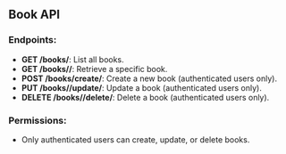 ## Book API

### Endpoints:
- **GET /books/**: List all books.
- **GET /books/<id>/**: Retrieve a specific book.
- **POST /books/create/**: Create a new book (authenticated users only).
- **PUT /books/<id>/update/**: Update a book (authenticated users only).
- **DELETE /books/<id>/delete/**: Delete a book (authenticated users only).

### Permissions:
- Only authenticated users can create, update, or delete books.
